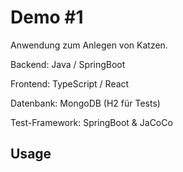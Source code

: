 # Demo #1
Anwendung zum Anlegen von Katzen.

Backend: Java / SpringBoot

Frontend: TypeScript / React

Datenbank: MongoDB (H2 für Tests)

Test-Framework: SpringBoot & JaCoCo

## Usage

